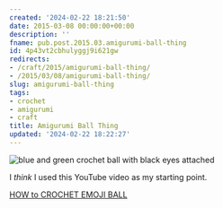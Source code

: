 ```yaml
---
created: '2024-02-22 18:21:50'
date: 2015-03-08 00:00:00+00:00
description: ''
fname: pub.post.2015.03.amigurumi-ball-thing
id: 4p43vt2cbhulyggj9i621gw
redirects:
- /craft/2015/amigurumi-ball-thing/
- /2015/03/08/amigurumi-ball-thing/
slug: amigurumi-ball-thing
tags:
- crochet
- amigurumi
- craft
title: Amigurumi Ball Thing
updated: '2024-02-22 18:22:27'
---
```


![blue and green crochet ball with black eyes attached](assets/img/2015/cover-2015-03-08.jpg)

I *think* I used this YouTube video as my starting point.

[HOW to CROCHET EMOJI BALL](https://youtu.be/mJ47MLlrLzw)